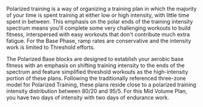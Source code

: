 Polarized training is a way of organizing a training plan in which the majority of your time is spent training at either low or high intensity, with little time spent in between. This emphasis on the polar ends of the training intensity spectrum means you'll complete some very challenging workouts to build fitness, interspersed with easy workouts that don't contribute much extra fatigue. For the Base Phase, ramp rates are conservative and the intensity work is limited to Threshold efforts.

The Polarized Base blocks are designed to establish your aerobic base fitness with an emphasis on shifting training intensity to the ends of the spectrum and feature simplified threshold workouts as the high-intensity portion of these plans. Following the traditionally referenced three-zone model for Polarized Training, these plans reside close to a polarized training intensity distribution between 80/20 and 95/5. For this Mid Volume Plan, you have two days of intensity with two days of endurance work.